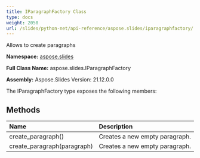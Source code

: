 ```yaml
---
title: IParagraphFactory Class
type: docs
weight: 2050
url: /slides/python-net/api-reference/aspose.slides/iparagraphfactory/
---
```


Allows to create paragraphs

**Namespace:** [aspose.slides](/slides/python-net/api-reference/aspose.slides/)

**Full Class Name:** aspose.slides.IParagraphFactory

**Assembly:**  Aspose.Slides Version: 21.12.0.0

The IParagraphFactory type exposes the following members:
## **Methods**
|**Name**|**Description**|
| :- | :- |
|create_paragraph()|Creates a new empty paragraph.|
|create_paragraph(paragraph)|Creates a new empty paragraph.|
